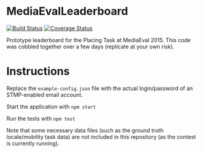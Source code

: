 # MediaEvalLeaderboard

[![Build Status](https://travis-ci.org/chauff/MediaEvalLeaderboard.svg?branch=master)](https://travis-ci.org/chauff/MediaEvalLeaderboard) [![Coverage Status](https://coveralls.io/repos/chauff/MediaEvalLeaderboard/badge.svg?branch=master)](https://coveralls.io/r/chauff/MediaEvalLeaderboard?branch=master)

Prototype leaderboard for the Placing Task at MediaEval 2015. 
This code was cobbled together over a few days (replicate at your own risk).

# Instructions 
Replace the `example-config.json` file with the actual login/password of an STMP-enabled email account.

Start the application with `npm start`

Run the tests with `npm test`

Note that some necessary data files (such as the ground truth locale/mobility task data) are not included in this repository (as the contest is currently running).

